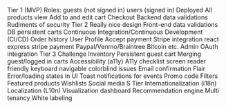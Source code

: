 Tier 1 (MVP)
  Roles:
    guests (not signed in)
    users (signed in)
    Deployed
    All products view
    Add to and edit cart
    Checkout
    Backend data validations
    Rudiments of security
Tier 2
  Really nice design
  Front-end data validations
  DB persistent carts
  Continuous Integration/Continuous Development (CI/CD)
  Order history
  User Profile
  Accept payment
  Stripe integration react express stripe payment
  Paypal/Venmo/Braintree
  Bitcoin
  etc.
  Admin
  OAuth integration
Tier 3
  Challenge
  Inventory
  Persistent guest cart
  Merging guest/logged in carts
  Accessibility (a11y)
  A11y checklist
  screen reader friendly
  keyboard navigable
  colorblind issues
  Email confirmation
  Flair
  Error/loading states in UI
  Toast notifications for events
  Promo code
  Filters
  Featured products
  Wishlists
  Social media
  S Tier
  Internationalization (i18n)
  Localization (L10n)
  Visualization dashboard
  Recommendation engine
  Multi tenancy
  White labeling